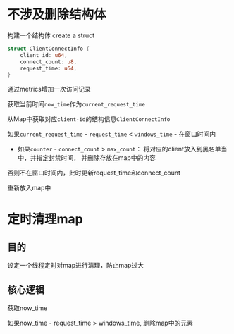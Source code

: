 # 不涉及删除结构体
构建一个结构体
create a struct
```rust
struct ClientConnectInfo {
    client_id: u64,
    connect_count: u8,
    request_time: u64,
}
```

通过metrics增加一次访问记录


获取当前时间`now_time`作为`current_request_time`

从Map中获取对应`client-id`的结构信息`ClientConnectInfo`

如果`current_request_time` - `request_time` < `windows_time` - 在窗口时间内
- 如果`counter` - `connect_count` > `max_count`：
 将对应的client放入到黑名单当中，并指定封禁时间， 并删除存放在map中的内容

否则不在窗口时间内，此时更新request_time和connect_count

重新放入map中

# 定时清理map
## 目的
设定一个线程定时对map进行清理，防止map过大

## 核心逻辑

获取now_time

如果now_time - request_time > windows_time, 删除map中的元素
